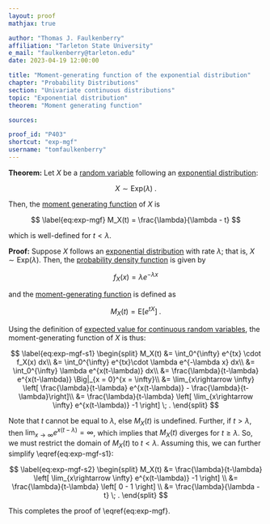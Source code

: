 ```yaml
---
layout: proof
mathjax: true

author: "Thomas J. Faulkenberry"
affiliation: "Tarleton State University"
e_mail: "faulkenberry@tarleton.edu"
date: 2023-04-19 12:00:00

title: "Moment-generating function of the exponential distribution"
chapter: "Probability Distributions"
section: "Univariate continuous distributions"
topic: "Exponential distribution"
theorem: "Moment generating function"

sources: 

proof_id: "P403"
shortcut: "exp-mgf"
username: "tomfaulkenberry"
---
```



**Theorem:** Let $X$ be a [random variable](/D/rvar) following an [exponential distribution](/D/exp):

$$ \label{eq:exp}
X \sim \mathrm{Exp}(\lambda) \; .
$$

Then, the [moment generating function](/D/mgf) of $X$ is 

$$ \label{eq:exp-mgf}
M_X(t) = \frac{\lambda}{\lambda - t}
$$

which is well-defined for $t < \lambda$.

**Proof:** Suppose $X$ follows an [exponential distribution](/D/exp) with rate $\lambda$; that is, $X\sim \mathrm{Exp}(\lambda)$. Then, the [probability density function](/P/exp-pdf) is given by 

$$ \label{eq:exp-pdf}
f_X(x) = \lambda e^{-\lambda x}
$$

and the [moment-generating function](/D/mgf) is defined as

$$ \label{eq:mgf}
M_X(t) = \mathrm{E} \left[ e^{tX} \right] \; .
$$

Using the definition of [expected value for continuous random variables](/D/mean), the moment-generating function of $X$ is thus:

$$ \label{eq:exp-mgf-s1}
\begin{split}
M_X(t) &= \int_0^{\infty} e^{tx} \cdot f_X(x) dx\\
&= \int_0^{\infty} e^{tx}\cdot \lambda e^{-\lambda x} dx\\
&= \int_0^{\infty} \lambda e^{x(t-\lambda)} dx\\
&= \frac{\lambda}{t-\lambda} e^{x(t-\lambda)} \Big|_{x = 0}^{x = \infty}\\
&= \lim_{x\rightarrow \infty} \left[ \frac{\lambda}{t-\lambda} e^{x(t-\lambda)} - \frac{\lambda}{t-\lambda}\right]\\
&= \frac{\lambda}{t-\lambda} \left[ \lim_{x\rightarrow \infty} e^{x(t-\lambda)} -1 \right] \; .
\end{split}
$$

Note that $t$ cannot be equal to $\lambda$, else $M_X(t)$ is undefined. Further, if $t > \lambda$, then $\lim_{x\rightarrow \infty} e^{x(t-\lambda)} = \infty$, which implies that $M_X(t)$ diverges for $t \geq \lambda$. So, we must restrict the domain of $M_X(t)$ to $t<\lambda$. Assuming this, we can further simplify \eqref{eq:exp-mgf-s1}:

$$ \label{eq:exp-mgf-s2}
\begin{split}
M_X(t) &= \frac{\lambda}{t-\lambda} \left[ \lim_{x\rightarrow \infty} e^{x(t-\lambda)} -1 \right] \\
&= \frac{\lambda}{t-\lambda} \left[ 0 - 1 \right] \\
&= \frac{\lambda}{\lambda - t} \; .
\end{split}
$$

This completes the proof of \eqref{eq:exp-mgf}.